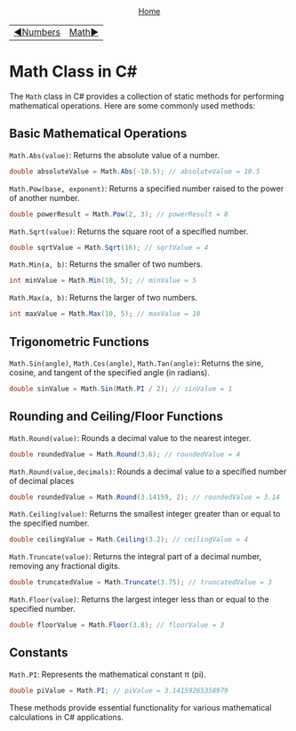 <div align="center">
    <a href="/README.md">Home</a>
</div>
<table align=center>
  <tr>
    <td align="left">
      <a href="./01_basic.md">◀️Numbers</a>
    </td>
    <td align="right">
      <a href="#">Math▶️</a>
    </td>
  </tr>
</table>

# Math Class in C#

The `Math` class in C# provides a collection of static methods for performing mathematical operations. Here are some commonly used methods:

## Basic Mathematical Operations

`Math.Abs(value)`: Returns the absolute value of a number.
```csharp
double absoluteValue = Math.Abs(-10.5); // absoluteValue = 10.5
```

`Math.Pow(base, exponent)`: Returns a specified number raised to the power of another number.
```csharp
double powerResult = Math.Pow(2, 3); // powerResult = 8
```

`Math.Sqrt(value)`: Returns the square root of a specified number.
```csharp
double sqrtValue = Math.Sqrt(16); // sqrtValue = 4
```

`Math.Min(a, b)`: Returns the smaller of two numbers.
```csharp
int minValue = Math.Min(10, 5); // minValue = 5
```

`Math.Max(a, b)`: Returns the larger of two numbers.
```csharp
int maxValue = Math.Max(10, 5); // maxValue = 10
```

## Trigonometric Functions

`Math.Sin(angle)`, `Math.Cos(angle)`, `Math.Tan(angle)`: Returns the sine, cosine, and tangent of the specified angle (in radians).
```csharp
double sinValue = Math.Sin(Math.PI / 2); // sinValue = 1
```

## Rounding and Ceiling/Floor Functions

`Math.Round(value)`: Rounds a decimal value to the nearest integer.
```csharp
double roundedValue = Math.Round(3.6); // roundedValue = 4
```

`Math.Round(value,decimals)`: Rounds a decimal value to a specified number of decimal places
```csharp
double roundedValue = Math.Round(3.14159, 2); // roundedValue = 3.14
```

`Math.Ceiling(value)`: Returns the smallest integer greater than or equal to the specified number.
```csharp
double ceilingValue = Math.Ceiling(3.2); // ceilingValue = 4
```

`Math.Truncate(value)`: Returns the integral part of a decimal number, removing any fractional digits.
```csharp
double truncatedValue = Math.Truncate(3.75); // truncatedValue = 3
```

`Math.Floor(value)`: Returns the largest integer less than or equal to the specified number.
```csharp
double floorValue = Math.Floor(3.8); // floorValue = 3
```

## Constants

`Math.PI`: Represents the mathematical constant π (pi).
```csharp
double piValue = Math.PI; // piValue = 3.14159265358979
```

These methods provide essential functionality for various mathematical calculations in C# applications.
